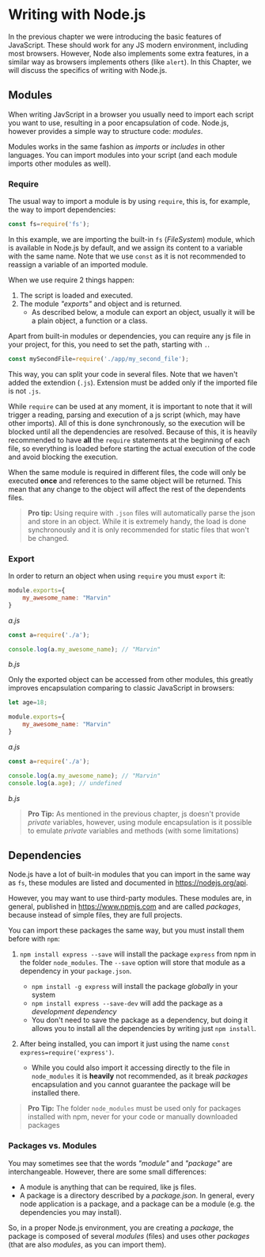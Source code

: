 # Writing with Node.js

In the previous chapter we were introducing the basic features of JavaScript. These should work for any JS modern environment, including most browsers. However, Node also implements some extra features, in a similar way as browsers implements others \(like `alert`\). In this Chapter, we will discuss the specifics of writing with Node.js.

## Modules
When writing JavScript in a browser you usually need to import each script you want to use, resulting in a poor encapsulation of code. Node.js, however provides a simple way to structure code: _modules_.

Modules works in the same fashion as _imports_ or _includes_ in other languages. You can import modules into your script (and each module imports other modules as well).

### Require
The usual way to import a module is by using `require`, this is, for example, the way to import dependencies:
```js
const fs=require('fs');
```
In this example, we are importing the built-in `fs` (_FileSystem_) module, which is available in Node.js by default, and we assign its content to a variable with the same name. Note that we use `const` as it is not recommended to reassign a variable of an imported module.

When we use require 2 things happen:
1. The script is loaded and executed.
2. The module _"exports"_ and object and is returned.
    * As described below, a module can export an object, usually it will be a plain object, a function or a class.

Apart from built-in modules or dependencies, you can require any js file in your project, for this, you need to set the path, starting with `.`.

```js
const mySecondFile=require('./app/my_second_file');
```
This way, you can split your code in several files. Note that we haven't added the extendion (`.js`). Extension must be added only if the imported file is not `.js`.

While `require` can be used at any moment, it is important to note that it will trigger a reading, parsing and execution of a js script (which, may have other imports). All of this is done synchronously, so the execution will be blocked until all the dependencies are resolved. Because of this, it is heavily recommended to have **all** the `require` statements at the beginning of each file, so everything is loaded before starting the actual execution of the code and avoid blocking the execution.

When the same module is required in different files, the code will only be executed **once** and references to the same object will be returned. This mean that any change to the object will affect the rest of the dependents files.


> **Pro tip:** Using require with `.json` files will automatically parse the json and store in an object. While it is extremely handy, the load is done synchronously and it is only recommended for static files that won't be changed.

### Export
In order to return an object when using `require` you must `export` it:

```js
module.exports={
    my_awesome_name: "Marvin"
}
```
_a.js_

```js
const a=require('./a');

console.log(a.my_awesome_name); // "Marvin"
```
_b.js_

Only the exported object can be accessed from other modules, this greatly improves encapsulation comparing to classic JavaScript in browsers:

```js
let age=18;

module.exports={
    my_awesome_name: "Marvin"
}
```
_a.js_


```js
const a=require('./a');

console.log(a.my_awesome_name); // "Marvin"
console.log(a.age); // undefined
```
_b.js_

> **Pro Tip:** As mentioned in the previous chapter, js doesn't provide _private_ variables, however, using module encapsulation is it possible to emulate _private_ variables and methods (with some limitations)


## Dependencies

Node.js have a lot of built-in modules that you can import in the same way as `fs`, these modules are listed and documented in https://nodejs.org/api. 

However, you may want to use third-party modules. These modules are, in general, published in https://www.npmjs.com and are called _packages_, because instead of simple files, they are full projects.

You can import these packages the same way, but you must install them before with `npm`:

1. `npm install express --save` will install the package `express` from npm in the folder `node_modules`. The `--save` option will store that module as a dependency in your `package.json`.
    * `npm install -g express` will install the package _globally_ in your system
    * `npm install express --save-dev` will add the package as a _development dependency_
    * You don't need to save the package as a dependency, but doing it allows you to install all the dependencies by writing just `npm install`.

2. After being installed, you can import it just using the name `const express=require('express')`.
    * While you could also import it accessing directly to the file in `node_modules` it is **heavily** not recommended, as it break _packages_ encapsulation and you cannot guarantee the package will be installed there.

> **Pro Tip:** The folder `node_modules` must be used only for packages installed with npm, never for your code or manually downloaded packages

### Packages vs. Modules
You may sometimes see that the words _"module"_ and _"package"_ are interchangeable. However, there are some small differences:
* A module is anything that can be required, like js files.
* A package is a directory described by a _package.json_. In general, every node application is a package, and a package can be a module (e.g. the dependencies you may install).

So, in a proper Node.js environment, you are creating a _package_, the package is composed of several _modules_ (files) and uses other _packages_ (that are also _modules_, as you can import them).
